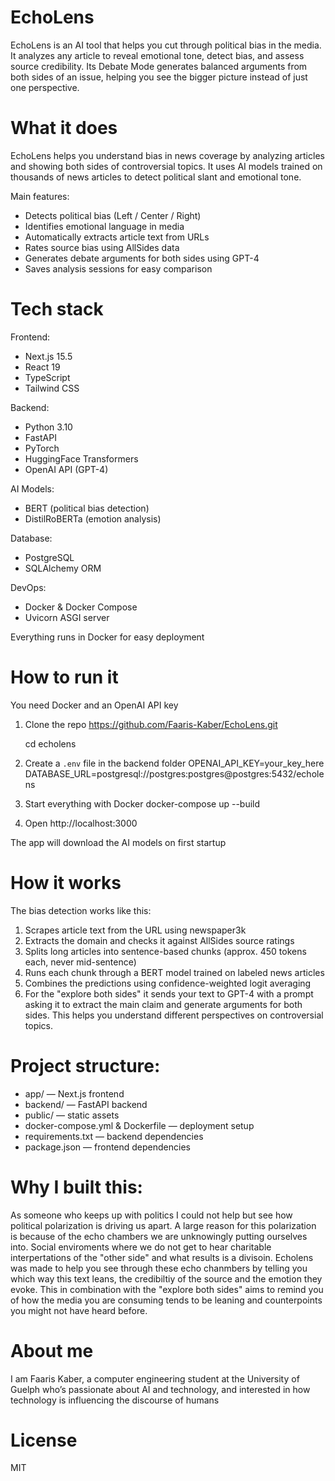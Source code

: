 # EchoLens

EchoLens is an AI tool that helps you cut through political bias in the media. It analyzes any article to reveal emotional tone, detect bias, and assess source credibility. Its Debate Mode generates balanced arguments from both sides of an issue, helping you see the bigger picture instead of just one perspective.

# What it does

EchoLens helps you understand bias in news coverage by analyzing articles and showing both sides of controversial topics. It uses AI models trained on thousands of news articles to detect political slant and emotional tone.

Main features:
- Detects political bias (Left / Center / Right)
- Identifies emotional language in media
- Automatically extracts article text from URLs
- Rates source bias using AllSides data
- Generates debate arguments for both sides using GPT-4
- Saves analysis sessions for easy comparison


# Tech stack

Frontend:
- Next.js 15.5
- React 19
- TypeScript
- Tailwind CSS

Backend:
- Python 3.10
- FastAPI
- PyTorch
- HuggingFace Transformers
- OpenAI API (GPT-4)

AI Models:
- BERT (political bias detection)
- DistilRoBERTa (emotion analysis)

Database:
- PostgreSQL
- SQLAlchemy ORM

DevOps:
- Docker & Docker Compose
- Uvicorn ASGI server

Everything runs in Docker for easy deployment


# How to run it

You need Docker and an OpenAI API key

1. Clone the repo
    https://github.com/Faaris-Kaber/EchoLens.git
   
    cd echolens
3. Create a `.env` file in the backend folder
    OPENAI_API_KEY=your_key_here
    DATABASE_URL=postgresql://postgres:postgres@postgres:5432/echolens
4. Start everything with Docker
    docker-compose up --build

5. Open http://localhost:3000

The app will download the AI models on first startup


# How it works

The bias detection works like this:

1. Scrapes article text from the URL using newspaper3k
2. Extracts the domain and checks it against AllSides source ratings
3. Splits long articles into sentence-based chunks (approx. 450 tokens each, never mid-sentence)
4. Runs each chunk through a BERT model trained on labeled news articles
5. Combines the predictions using confidence-weighted logit averaging
6. For the "explore both sides" it sends your text to GPT-4 with a prompt asking it to extract the main claim and generate arguments for both sides. This helps you understand different perspectives on controversial topics.


# Project structure:

- app/ — Next.js frontend  
- backend/ — FastAPI backend  
- public/ — static assets  
- docker-compose.yml & Dockerfile — deployment setup  
- requirements.txt — backend dependencies  
- package.json — frontend dependencies

# Why I built this:
As someone who keeps up with politics I could not help but see how political polarization is driving us apart. A large reason for this polarization is because of the echo chambers we are unknowingly putting ourselves into. Social enviroments where we do not get to hear charitable interpertations of the "other side" and what results is a divisoin. Echolens was made to help you see through these echo chanmbers by telling you which way this text leans, the credibiltiy of the source and the emotion they evoke. This in combination with the "explore both sides" aims to remind you of how the media you are consuming tends to be leaning and counterpoints you might not have heard before. 

# About me
I am Faaris Kaber, a computer engineering student at the University of Guelph who’s passionate about AI and technology, and interested in how technology is influencing the discourse of humans

# License
MIT
